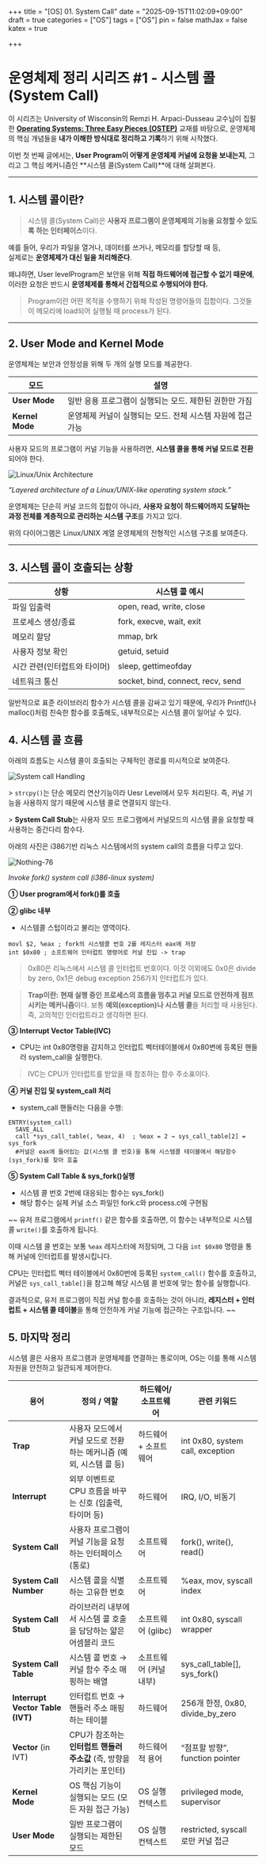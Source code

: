 +++
title = "[OS] 01. System Call"
date = "2025-09-15T11:02:09+09:00"
draft = true
categories = ["OS"]
tags = ["OS"]
pin = false
mathJax = false
katex = true

+++

# 운영체제 정리 시리즈 #1 - 시스템 콜(System Call)

이 시리즈는 University of Wisconsin의 Remzi H. Arpaci-Dusseau 교수님이 집필한 
[**Operating Systems: Three Easy Pieces (OSTEP)**](https://pages.cs.wisc.edu/~remzi/OSTEP/) 교재를 바탕으로, 
운영체제의 핵심 개념들을 **내가 이해한 방식대로 정리하고 기록**하기 위해 시작했다.

이번 첫 번째 글에서는, **User Program이 어떻게 운영체제 커널에 요청을 보내는지**, 
그리고 그 핵심 메커니즘인 **시스템 콜(System Call)**에 대해 살펴본다.

---

## 1. 시스템 콜이란?

> 시스템 콜(System Call)은 **사용자 프로그램이 운영체제의 기능을 요청할 수 있도록 하는 인터페이스**이다.

예를 들어, 우리가 파일을 열거나, 데이터를 쓰거나, 메모리를 할당할 때 등,  
실제로는 **운영체제가 대신 일을 처리해준다**.

왜냐하면, User levelProgram은 보안을 위해 **직접 하드웨어에 접근할 수 없기 때문에**, 이러한 요청은 반드시 **운영체제를 통해서 간접적으로 수행되어야 한다.**

> Program이란 어떤 목적을 수행하기 위해 작성된 명령어들의 집합이다. 그것들이 메모리에 load되어 실행될 때 process가 된다. 

---

## 2. User Mode and Kernel Mode

운영체제는 보안과 안정성을 위해 두 개의 실행 모드를 제공한다.

| 모드            | 설명                                                        |
| --------------- | ----------------------------------------------------------- |
| **User Mode**   | 일반 응용 프로그램이 실행되는 모드. 제한된 권한만 가짐      |
| **Kernel Mode** | 운영체제 커널이 실행되는 모드. 전체 시스템 자원에 접근 가능 |

사용자 모드의 프로그램이 커널 기능을 사용하려면, **시스템 콜을 통해 커널 모드로 전환**되어야 한다.

![Linux/Unix Architecture](/images/[OS]-01.-Preview/IMG_A7020F62C76B-1.jpeg)

*“Layered architecture of a Linux/UNIX-like operating system stack.”*

운영체제는 단순히 커널 코드의 집합이 아니라,  **사용자 요청이 하드웨어까지 도달하는 과정 전체를 계층적으로 관리하는 시스템 구조**를 가지고 있다.

위의 다이어그램은 Linux/UNIX 계열 운영체제의 전형적인 시스템 구조를 보여준다.

---

## 3. 시스템 콜이 호출되는 상황

| **상황**                     | **시스템 콜 예시**                |
| ---------------------------- | --------------------------------- |
| 파일 입출력                  | open, read, write, close          |
| 프로세스 생성/종료           | fork, execve, wait, exit          |
| 메모리 할당                  | mmap, brk                         |
| 사용자 정보 확인             | getuid, setuid                    |
| 시간 관련(인터럽트와 타이머) | sleep, gettimeofday               |
| 네트워크 통신                | socket, bind, connect, recv, send |

일반적으로 표준 라이브러리 함수가 시스템 콜을 감싸고 있기 때문에, 우리가 Printf()나 malloc()처럼 친숙한 함수를 호출해도, 내부적으로는 시스템 콜이 일어날 수 있다. 

## 4. 시스템 콜 흐름

아래의 흐름도는 시스템 콜이 호출되는 구체적인 경로를 미시적으로 보여준다. 

![System call Handling](/images/[OS]-01.-Preview/Nothing-73.jpg)

\>  `strcpy()`는 단순 메모리 연산기능이라 Uesr Level에서 모두 처리된다. 즉,  커널 기능을 사용하지 않기 때문에 시스템 콜로 연결되지 않는다.

\> **System Call Stub**는 사용자 모드 프로그램에서 커널모드의 시스템 콜을 요청할 때 사용하는 중간다리 함수다.



아래의 사진은 i386기반 리눅스 시스템에서의 system call의 흐름을 다루고 있다. 

![Nothing-76](/images/[OS]-01.-Preview/Nothing-76.jpg)

*Invoke fork() system call (i386-linux system)*

**① User program에서 fork()를 호출**

**② glibc 내부**

- 시스템콜 스텁이라고 불리는 영역이다.

```assembly
movl $2, %eax ; fork의 시스템콜 번호 2를 레지스터 eax에 저장
int $0x80 ; 소프트웨어 인터럽트 명령어로 커널 진입 -> trap
```

> 0x80은 리눅스에서 시스템 콜 인터럽트 번호이다. 이것 이외에도 0x0은 divide by zero, 0x1은 debug exception 256가지 인터럽트가 있다.

> **Trap이란:** **현재 실행 중인 프로세스의 흐름을 멈추고 커널 모드로 안전하게 점프시키는 메커니즘**이다. 보통 **예외(exception)나 시스템 콜**을 처리할 때 사용된다. 즉, 고의적인 인터럽트라고 생각하면 된다.

**③ Interrupt Vector Table(IVC)**

- CPU는 int 0x80명령을 감지하고 인터럽트 벡터테이블에서 0x80번에 등록된 핸들러 system_call을 실행한다. 

> IVC는 CPU가 인터럽트를 받았을 때 참조하는 함수 주소표이다. 

**④ 커널 진입 및 system_call 처리**

- system_call 핸들러는 다음을 수행: 

```assembly
ENTRY(system_call)
  SAVE_ALL
  call *sys_call_table(, %eax, 4)  ; %eax = 2 → sys_call_table[2] = sys_fork
  #커널은 eax에 들어있는 값(시스템 콜 번호)을 통해 시스템콜 테이블에서 해당함수(sys_fork)를 찾아 호출
```

**⑤ System Call Table & sys_fork()실행**

- 시스템 콜 번호 2번에 대응되는 함수는 sys_fork()
- 해당 함수는 실제 커널 소스 파일인 fork.c와 process.c에 구현됨

~~ 유저 프로그램에서 `printf()` 같은 함수를 호출하면, 
이 함수는 내부적으로 시스템 콜 `write()`를 호출하게 됩니다.

이때 시스템 콜 번호는 보통 `%eax` 레지스터에 저장되며,
그 다음 `int $0x80` 명령을 통해 커널에 인터럽트를 발생시킵니다.

CPU는 인터럽트 벡터 테이블에서 0x80번에 등록된 `system_call()` 함수를 호출하고,
커널은 `sys_call_table[]`을 참고해 해당 시스템 콜 번호에 맞는 함수를 실행합니다.

결과적으로, 유저 프로그램이 직접 커널 함수를 호출하는 것이 아니라,
**레지스터 + 인터럽트 + 시스템 콜 테이블**을 통해 안전하게 커널 기능에 접근하는 구조입니다. ~~ 

## 5. 마지막 정리

시스템 콜은 사용자 프로그램과 운영체제를 연결하는 통로이며, OS는 이를 통해 시스템 자원을 안전하고 일관되게 제어한다. 

| **용어**                         | **정의 / 역할**                                              | **하드웨어/소프트웨어** | **관련 키워드**                   |
| -------------------------------- | ------------------------------------------------------------ | ----------------------- | --------------------------------- |
| **Trap**                         | 사용자 모드에서 커널 모드로 전환하는 메커니즘 (예외, 시스템 콜 등) | 하드웨어 + 소프트웨어   | int 0x80, system call, exception  |
| **Interrupt**                    | 외부 이벤트로 CPU 흐름을 바꾸는 신호 (입출력, 타이머 등)     | 하드웨어                | IRQ, I/O, 비동기                  |
| **System Call**                  | 사용자 프로그램이 커널 기능을 요청하는 인터페이스(통로)      | 소프트웨어              | fork(), write(), read()           |
| **System Call Number**           | 시스템 콜을 식별하는 고유한 번호                             | 소프트웨어              | %eax, mov, syscall index          |
| **System Call Stub**             | 라이브러리 내부에서 시스템 콜 호출을 담당하는 얇은 어셈블리 코드 | 소프트웨어 (glibc)      | int 0x80, syscall wrapper         |
| **System Call Table**            | 시스템 콜 번호 → 커널 함수 주소 매핑하는 배열                | 소프트웨어 (커널 내부)  | sys_call_table[], sys_fork()      |
| **Interrupt Vector Table (IVT)** | 인터럽트 번호 → 핸들러 주소 매핑하는 테이블                  | 하드웨어                | 256개 한정, 0x80, divide_by_zero  |
| **Vector** (in IVT)              | CPU가 참조하는 **인터럽트 핸들러 주소값** (즉, 방향을 가리키는 포인터) | 하드웨어적 용어         | “점프할 방향”, function pointer   |
| **Kernel Mode**                  | OS 핵심 기능이 실행되는 모드 (모든 자원 접근 가능)           | OS 실행 컨텍스트        | privileged mode, supervisor       |
| **User Mode**                    | 일반 프로그램이 실행되는 제한된 모드                         | OS 실행 컨텍스트        | restricted, syscall로만 커널 접근 |